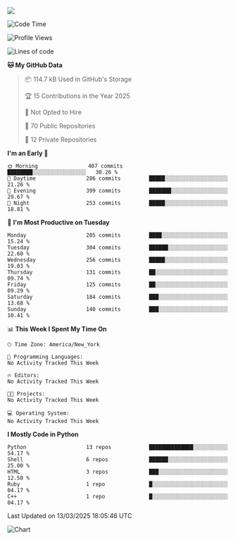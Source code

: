 
![](https://hit.yhype.me/github/profile?user_id=44564111)
<!--START_SECTION:waka-->
![Code Time](http://img.shields.io/badge/Code%20Time-25%20hrs%2048%20mins-blue)

![Profile Views](http://img.shields.io/badge/Profile%20Views-18-blue)

![Lines of code](https://img.shields.io/badge/From%20Hello%20World%20I%27ve%20Written-5.2%20million%20lines%20of%20code-blue)

**🐱 My GitHub Data** 

> 📦 114.7 kB Used in GitHub's Storage 
 > 
> 🏆 15 Contributions in the Year 2025
 > 
> 🚫 Not Opted to Hire
 > 
> 📜 70 Public Repositories 
 > 
> 🔑 12 Private Repositories 
 > 
**I'm an Early 🐤** 

```text
🌞 Morning                407 commits         ████████░░░░░░░░░░░░░░░░░   30.26 % 
🌆 Daytime                286 commits         █████░░░░░░░░░░░░░░░░░░░░   21.26 % 
🌃 Evening                399 commits         ███████░░░░░░░░░░░░░░░░░░   29.67 % 
🌙 Night                  253 commits         █████░░░░░░░░░░░░░░░░░░░░   18.81 % 
```
📅 **I'm Most Productive on Tuesday** 

```text
Monday                   205 commits         ████░░░░░░░░░░░░░░░░░░░░░   15.24 % 
Tuesday                  304 commits         ██████░░░░░░░░░░░░░░░░░░░   22.60 % 
Wednesday                256 commits         █████░░░░░░░░░░░░░░░░░░░░   19.03 % 
Thursday                 131 commits         ██░░░░░░░░░░░░░░░░░░░░░░░   09.74 % 
Friday                   125 commits         ██░░░░░░░░░░░░░░░░░░░░░░░   09.29 % 
Saturday                 184 commits         ███░░░░░░░░░░░░░░░░░░░░░░   13.68 % 
Sunday                   140 commits         ███░░░░░░░░░░░░░░░░░░░░░░   10.41 % 
```


📊 **This Week I Spent My Time On** 

```text
🕑︎ Time Zone: America/New_York

💬 Programming Languages: 
No Activity Tracked This Week

🔥 Editors: 
No Activity Tracked This Week

🐱‍💻 Projects: 
No Activity Tracked This Week

💻 Operating System: 
No Activity Tracked This Week
```

**I Mostly Code in Python** 

```text
Python                   13 repos            ██████████████░░░░░░░░░░░   54.17 % 
Shell                    6 repos             ██████░░░░░░░░░░░░░░░░░░░   25.00 % 
HTML                     3 repos             ███░░░░░░░░░░░░░░░░░░░░░░   12.50 % 
Ruby                     1 repo              █░░░░░░░░░░░░░░░░░░░░░░░░   04.17 % 
C++                      1 repo              █░░░░░░░░░░░░░░░░░░░░░░░░   04.17 % 
```




 Last Updated on 13/03/2025 18:05:46 UTC
<!--END_SECTION:waka-->
![Chart](https://wakatime.com/share/@Vault108/688d9b71-d249-4f4e-81ef-3dceb97e43a3.svg)


